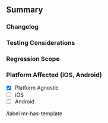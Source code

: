 ## Summary

<!-- Summarize the changes made concisely. Make sure the MR title includes affected issues -->

### Changelog

<!-- What should be added to the changelog of the next release? -->

### Testing Considerations

<!-- Share which areas to focus on while testing this MR -->

### Regression Scope

<!-- Can this change cause another regression issue? Which areas to focus on for regression testing? -->

### Platform Affected (iOS, Android)

<!-- Which platforms are affected by this change? Web, Mobile, or Both? -->

- [x] Platform Agnostic
- [ ] iOS
- [ ] Android

/label mr-has-template
